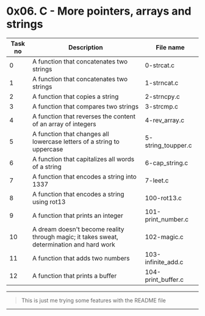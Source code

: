 # 0x06. C - More pointers, arrays and strings

| Task no | Description                                                                               | File name          |
| ------- | ----------------------------------------------------------------------------------------- | ------------------ |
| 0       | A function that concatenates two strings                                                  | 0-strcat.c         |
| 1       | A function that concatenates two strings                                                  | 1-strncat.c        |
| 2       | A function that copies a string                                                           | 2-strncpy.c        |
| 3       | A function that compares two strings                                                      | 3-strcmp.c         |
| 4       | A function that reverses the content of an array of integers                              | 4-rev_array.c      |
| 5       | A function that changes all lowercase letters of a string to uppercase                    | 5-string_toupper.c |
| 6       | A function that capitalizes all words of a string                                         | 6-cap_string.c     |
| 7       | A function that encodes a string into 1337                                                | 7-leet.c           |
| 8       | A function that encodes a string using rot13                                              | 100-rot13.c        |
| 9       | A function that prints an integer                                                         | 101-print_number.c |
| 10      | A dream doesn't become reality through magic; it takes sweat, determination and hard work | 102-magic.c        |
| 11      | A function that adds two numbers                                                          | 103-infinite_add.c |
| 12      | A function that prints a buffer                                                           | 104-print_buffer.c |

---

> This is just me trying some features with the README file

---
